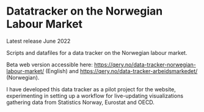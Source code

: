 # Datatracker on the Norwegian Labour Market 
Latest release June 2022

Scripts and datafiles for a data tracker on the Norwegian labour market. 

Beta web version accessible here: https://qery.no/data-tracker-norwegian-labour-market/ (English) and https://qery.no/data-tracker-arbeidsmarkedet/ (Norwegian). 

I have developed this data tracker as a pilot project for the website, experimenting in setting up a workflow for live-updating visualizations gathering data from Statistics Norway, Eurostat and OECD. 
